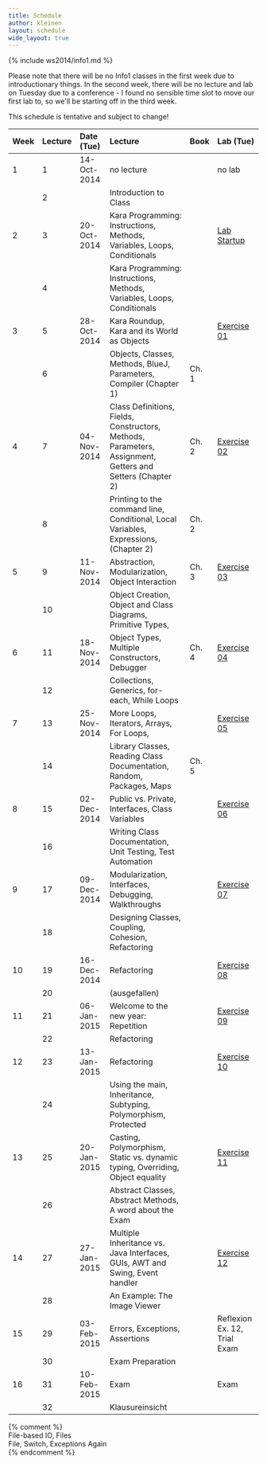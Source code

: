 ```yaml
---
title: Schedule
author: kleinen
layout: schedule
wide_layout: true
---
```


{% include ws2014/info1.md %}

Please note that there will be no Info1 classes in the first week due to introductionary things. In the second week, there will be no lecture and lab on Tuesday due to a conference - I found no sensible time slot to move our first lab to, so we'll be starting off in the third week.

This schedule is tentative and subject to change!

|Week  |Lecture|Date (Tue) |Lecture                                                                                                  |Book |Lab (Tue)                              |
|:-----|:------|:------    |:------                                                                                                  |:--  |:------                                |
|1     |1      |14-Oct-2014|no lecture                                                                                               |     |no lab                                 |
|      |2      |           |Introduction to Class                                                                                    |     |                                       |
|2     |3      |20-Oct-2014|Kara Programming: Instructions, Methods, Variables, Loops, Conditionals                                  |     |[Lab Startup](../labs/exercise-00.html)|
|      |4      |           |Kara Programming: Instructions, Methods, Variables, Loops, Conditionals                                  |     |                                       |
|3     |5      |28-Oct-2014|Kara Roundup, Kara and its World as Objects                                                              |     |[Exercise 01](../labs/exercise-01.html)|
|      |6      |           |Objects, Classes, Methods, BlueJ, Parameters,  Compiler  (Chapter 1)                                     |Ch. 1|                                       |
|4     |7      |04-Nov-2014|Class Definitions, Fields, Constructors, Methods, Parameters, Assignment, Getters and Setters (Chapter 2)|Ch. 2|[Exercise 02](../labs/exercise-02.html)|
|      |8      |           |Printing to the command line, Conditional, Local Variables, Expressions,  (Chapter 2)                    |Ch. 2|                                       |
|5     |9      |11-Nov-2014|Abstraction, Modularization, Object Interaction                                                          |Ch. 3|[Exercise 03](../labs/exercise-03.html)|
|      |10     |           |Object Creation, Object and Class Diagrams, Primitive Types,                                             |     |                                       |
|6     |11     |18-Nov-2014|Object Types, Multiple Constructors, Debugger                                                            |Ch. 4|[Exercise 04](../labs/exercise-04.html)|
|      |12     |           |Collections, Generics, for-each, While Loops                                                             |     |                                       |
|7     |13     |25-Nov-2014|More Loops, Iterators, Arrays, For Loops,                                                                |     |[Exercise 05](../labs/exercise-05.html)|
|      |14     |           |Library Classes, Reading Class Documentation, Random, Packages, Maps                                     |Ch. 5|                                       |
|8     |15     |02-Dec-2014|Public vs. Private, Interfaces, Class Variables                                                          |     |[Exercise 06](../labs/exercise-06.html)|
|      |16     |           |Writing Class Documentation, Unit Testing, Test Automation                                               |     |                                       |
|9     |17     |09-Dec-2014|Modularization, Interfaces, Debugging, Walkthroughs                                                      |     |[Exercise 07](../labs/exercise-07.html)|
|      |18     |           |Designing Classes, Coupling, Cohesion, Refactoring                                                       |     |                                       |
|10    |19     |16-Dec-2014|Refactoring                                                                                              |     |[Exercise 08](../labs/exercise-08.html)|
|      |20     |           |(ausgefallen)                                                                                            |     |                                       |
|11    |21     |06-Jan-2015|Welcome to the new year: Repetition                                                                      |     |[Exercise 09](../labs/exercise-09.html)|
|      |22     |           |Refactoring                                                                                              |     |                                       |
|12    |23     |13-Jan-2015|Refactoring                                                                                              |     |[Exercise 10](../labs/exercise-10.html)|
|      |24     |           |Using the main, Inheritance, Subtyping, Polymorphism, Protected                                          |     |                                       |
|13    |25     |20-Jan-2015|Casting, Polymorphism, Static vs. dynamic typing, Overriding, Object equality                            |     |[Exercise 11](../labs/exercise-11.html)|
|      |26     |           |Abstract Classes, Abstract Methods, A word about the Exam                                                |     |                                       |
|14    |27     |27-Jan-2015|Multiple Inheritance vs. Java Interfaces,  GUIs, AWT and Swing, Event handler                            |     |[Exercise 12](../labs/exercise-12.html)|
|      |28     |           |An Example: The Image Viewer                                                                             |     |                                       |
|15    |29     |03-Feb-2015|Errors, Exceptions, Assertions                                                                           |     |Reflexion Ex. 12, Trial Exam           |
|      |30     |           |Exam Preparation                                                                                         |     |                                       |
|16    |31     |10-Feb-2015|Exam                                                                                                     |     |Exam                                   |
|      |32     |           |Klausureinsicht                                                                                          |     |                                       |


{% comment %}                                               
File-based IO, Files                                                            
File, Switch, Exceptions Again   
{% endcomment %} 